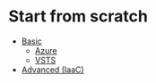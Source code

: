 # Start from scratch
- [Basic](https://github.com/fimdim/devops-workshop/tree/master/docs/start-from-scratch/basic)
    - [Azure](https://github.com/fimdim/devops-workshop/tree/master/docs/start-from-scratch/basic/azure)
    - [VSTS](https://github.com/fimdim/devops-workshop/tree/master/docs/start-from-scratch/basic/vsts)
- [Advanced (IaaC)](https://github.com/fimdim/devops-workshop/tree/master/docs/start-from-scratch/advanced-IaaC)